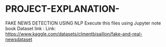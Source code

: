 # PROJECT-EXPLANATION-
FAKE NEWS DETECTION USING NLP
Execute this files using Jupyter note book 
Dataset link : Link:
https://www.kaggle.com/datasets/clmentbisaillon/fake-and-real-newsdataset 
